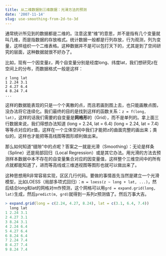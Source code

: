```yaml
---
title: 从二维数据到三维数据：光滑方法的预测
date: '2007-11-14'
slug: use-smoothing-from-2d-to-3d
---
```


通常统计所见到的数据都是二维的。注意这里“维”的意思，并不是指有几个变量就叫几维，而是指数据的存放格式。统计数据一般都是行列存放，行为观测，列为变量，这样组织一个二维表格。这种数据并不是可以包打天下的，尤其是到了空间研究的层面，这种数据就很不好办了。

比如，现有一个因变量z，两个自变量分别是经度long、纬度lat，我们想研究z在空间上的分布，而数据格式一般是这样：

    z long lat
    1 2.24 3.1
    2 4.27 6.4
    4 8.24 7.4
    ...

这样的数据能表现的只是一个个离散的点，而且若画到图上去，也只能画散点图，没办法将它连续化。我们最终的目的是找到这样的函数关系：`z = f(long, lat)`，这样的话我们需要的自变量是**网格形**的（Grid），而不是单列的。拿上面三行数据来说，我们得想办法知道 (long = 2.24, lat = 6.4) (long = 2.24, lat = 7.4)等等点对应的z值，这样在一个立体空间中我们才能把z的曲面完整的画出来；类似的，这样也才能把等高线图等图形顺利做出来。

那么如何知道“缝隙”中的点呢？答案之一就是光滑（Smoothing）：无论是样条（Spline）还是局部回归（Local Regression）或是其它办法。用光滑的方法去预测样本数据中本不存在的自变量集合对应的因变量值，这样整个三维空间中的所有点就都能知道了，进而等高线或三维透视图等图形也就可以做出来了。

这种思想用R非常容易实现，区区几行代码。要做的事情首先当然是建立一个光滑模型，比如LOESS（局部多项式回归）：`m = loess(z ~ long + lat, ...)`，然后结合long和lat的网格对m作预测，这个网格可以用`grd = expand.grid(long, lat)`生成，然后`predict(m, grd)`就得到一系列z预测值了。然后万事大吉。

```r
> expand.grid(long = c(2.24, 4.27, 8.24), lat = c(3.1, 6.4, 7.4))
  long lat
1 2.24 3.1
2 4.27 3.1
3 8.24 3.1
4 2.24 6.4
5 4.27 6.4
6 8.24 6.4
7 2.24 7.4
8 4.27 7.4
9 8.24 7.4
```

